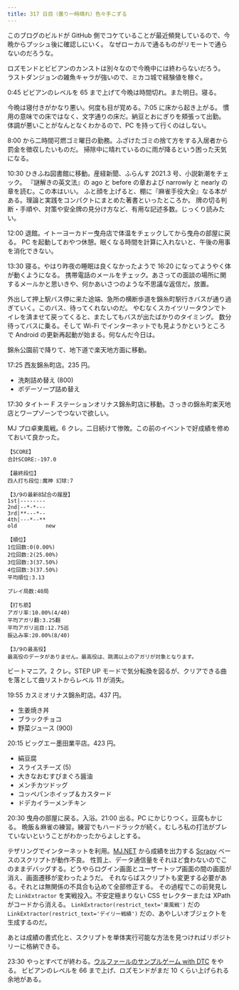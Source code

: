 ```yaml
---
title: 317 日目（曇り一時晴れ）色々手こずる
---
```


このブログのビルドが GitHub 側でコケていることが最近頻発しているので、今晩からプッシュ後に確認しにいく。
なぜローカルで通るものがリモートで通らないのだろうな。

ロズモンドとビビアンのカンストは別々なので今晩中には終わらないだろう。
ラストダンジョンの雑魚キャラが強いので、ミカコ城で経験値を稼ぐ。

0:45 ビビアンのレベルを 65 まで上げて今晩は時間切れ。また明日。寝る。

今晩は寝付きがかなり悪い。何度も目が覚める。7:05 に床から起き上がる。
慣用の意味での床ではなく、文字通りの床だ。納豆とおにぎりを頬張って出勤。
体調が悪いことがなんとなくわかるので、PC を持って行くのはしない。

8:00 から二時間可燃ゴミ曜日の勤務。ふざけたゴミの捨て方をする入居者から罰金を徴収したいものだ。
掃除中に晴れているのに雨が降るという困った天気になる。

10:30 ひきふね図書館に移動。産経新聞、ふらんす 2021.3 号、小説新潮をチェック。
『謎解きの英文法』の ago と before の章および narrowly と nearly の章を読む。この本はいい。
ふと顔を上げると、棚に『麻雀手役大全』なる本がある。理論と実践をコンパクトにまとめた著書といったところか。
牌の切る判断・手順や、対策や安全牌の見分け方など、有用な記述多数。じっくり読みたい。

12:00 退館。イトーヨーカドー曳舟店で体温をチェックしてから曳舟の部屋に戻る。
PC を起動しておやつ休憩。眠くなる時間を計算に入れないと、午後の用事を消化できない。

13:30 寝る。やはり昨夜の睡眠は良くなかったようで 16:20 になってようやく体が動くようになる。
携帯電話のメールをチェック。あさっての面談の場所に関するメールかと思いきや、何かあいさつのような不思議な返信だ。放置。

外出して押上駅バス停に来た途端、急所の横断歩道を錦糸町駅行きバスが通り過ぎていく。このバス、待ってくれないのだ。
やむなくスカイツリータウンでトイレを済ませて戻ってくると、またしてもバスが出たばかりのタイミング。
数分待ってバスに乗る。そして Wi-Fi でインターネットでも見ようかというところで Android の更新再起動が始まる。何なんだ今日は。

錦糸公園前で降りて、地下道で楽天地方面に移動。

17:25 西友錦糸町店。235 円。

* 洗剤詰め替え (800)
* ボデーソープ詰め替え

17:30 タイトー F ステーションオリナス錦糸町店に移動。さっきの錦糸町楽天地店とワープゾーンでつないで欲しい。

MJ プロ卓東風戦。6 クレ。二日続けて惨敗。この前のイベントで好成績を修めておいて良かった。

```text
【SCORE】
合計SCORE:-197.0

【最終段位】
四人打ち段位:魔神 幻球:7

【3/9の最新8試合の履歴】
1st|--------
2nd|--*-*---
3rd|**---*--
4th|---*--**
old         new

【順位】
1位回数:0(0.00%)
2位回数:2(25.00%)
3位回数:3(37.50%)
4位回数:3(37.50%)
平均順位:3.13

プレイ局数:40局

【打ち筋】
アガリ率:10.00%(4/40)
平均アガリ翻:3.25翻
平均アガリ巡目:12.75巡
振込み率:20.00%(8/40)

【3/9の最高役】
最高役のデータがありません。最高役は、跳満以上のアガリが対象となります。
```

ビートマニア。2 クレ。STEP UP モードで気分転換を図るが、クリアできる曲を落として曲リストからレベル 11 が消失。

19:55 カスミオリナス錦糸町店。437 円。

* 生姜焼き丼
* ブラックチョコ
* 野菜ジュース (900)

20:15 ビッグエー墨田業平店。423 円。

* 絹豆腐
* スライスチーズ (5)
* 大きなおむすびまぐろ醤油
* メンチカツドッグ
* コッペパンホイップ＆カスタード
* ドデカイラーメンチキン

20:30 曳舟の部屋に戻る。入浴。21:00 出る。PC にかじりつく。豆腐もかじる。
晩飯＆麻雀の練習。練習でもハードラックが続く。むしろ私の打法がブレていないということがわかったからよしとする。

テザリングでインターネットを利用。[MJ.NET][mjnet] から成績を出力する [Scrapy] ベースのスクリプトが動作不良。
性質上、データ通信量をそれほど食わないのでこのままデバッグする。どうやらログイン画面とユーザートップ画面の間の画面が消え、画面遷移が変わったようだ。
それならばスクリプトも変更する必要がある。それとは無関係の不具合も込めて全部修正する。
その過程でこの前発見した `LinkExtractor` を実戦投入。不安定極まりない CSS セレクターまたは XPath がコードから消える。
`LinkExtractor(restrict_text='東風戦')` だの `LinkExtractor(restrict_text='デイリー戦績')` だの、あやしいオブジェクトを生成するのだ。

あとは成績の書式化と、スクリプトを単体実行可能な方法を見つければリポジトリーに格納できる。

23:30 やっとすべてが終わる。[ウルファールのサンプルゲーム with DTC][bshf21b] をやる。
ビビアンのレベルを 66 まで上げ、ロズモンドがまだ 10 くらい上げられる余地がある。

[bshf21b]: https://wodifes.net/game/show/446
[mjnet]: https://www.sega-mj.net/mjac_p/mjlogin/login.jsp
[scrapy]: https://scrapy.org/
